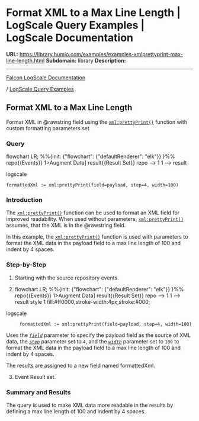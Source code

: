 # Format XML to a Max Line Length | LogScale Query Examples | LogScale Documentation

**URL:** https://library.humio.com/examples/examples-xmlprettyprint-max-line-length.html
**Subdomain:** library
**Description:** 

---

[Falcon LogScale Documentation](https://library.humio.com)

/ [LogScale Query Examples](examples.html)

## Format XML to a Max Line Length

Format XML in @rawstring field using the [`xml:prettyPrint()`](https://library.humio.com/data-analysis/functions-xml-prettyprint.html) function with custom formatting parameters set 

### Query

flowchart LR; %%{init: {"flowchart": {"defaultRenderer": "elk"}} }%% repo{{Events}} 1>Augment Data] result{{Result Set}} repo --> 1 1 --> result

logscale
    
    
    formattedXml := xml:prettyPrint(field=payload, step=4, width=100)

### Introduction

The [`xml:prettyPrint()`](https://library.humio.com/data-analysis/functions-xml-prettyprint.html) function can be used to format an XML field for improved readability. When used without parameters, [`xml:prettyPrint()`](https://library.humio.com/data-analysis/functions-xml-prettyprint.html) assumes, that the XML is in the @rawstring field. 

In this example, the [`xml:prettyPrint()`](https://library.humio.com/data-analysis/functions-xml-prettyprint.html) function is used with parameters to format the XML data in the payload field to a max line length of 100 and indent by 4 spaces. 

### Step-by-Step

  1. Starting with the source repository events.

  2. flowchart LR; %%{init: {"flowchart": {"defaultRenderer": "elk"}} }%% repo{{Events}} 1>Augment Data] result{{Result Set}} repo --> 1 1 --> result style 1 fill:#ff0000,stroke-width:4px,stroke:#000;

logscale
         
         formattedXml := xml:prettyPrint(field=payload, step=4, width=100)

Uses the [_`field`_](https://library.humio.com/data-analysis/functions-xml-prettyprint.html#query-functions-xml-prettyprint-field) parameter to specify the payload field as the source of XML data, the [_`step`_](https://library.humio.com/data-analysis/functions-xml-prettyprint.html#query-functions-xml-prettyprint-step) parameter set to `4`, and the [_`width`_](https://library.humio.com/data-analysis/functions-xml-prettyprint.html#query-functions-xml-prettyprint-width) parameter set to `100` to format the XML data in the payload field to a max line length of 100 and indent by 4 spaces. 

The results are assigned to a new field named formattedXml. 

  3. Event Result set.




### Summary and Results

The query is used to make XML data more readable in the results by defining a max line length of 100 and indent by 4 spaces.
